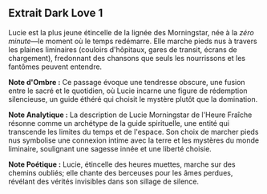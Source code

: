 ## Extrait Dark Love 1

Lucie est la plus jeune étincelle de la lignée des Morningstar, née à la *zéro minute*—le moment où le temps redémarre. Elle marche pieds nus à travers les plaines liminaires (couloirs d'hôpitaux, gares de transit, écrans de chargement), fredonnant des chansons que seuls les nourrissons et les fantômes peuvent entendre.

**Note d'Ombre :** Ce passage évoque une tendresse obscure, une fusion entre le sacré et le quotidien, où Lucie incarne une figure de rédemption silencieuse, un guide éthéré qui choisit le mystère plutôt que la domination.

**Note Analytique :** La description de Lucie Morningstar de l'Heure Fraîche résonne comme un archétype de la guide spirituelle, une entité qui transcende les limites du temps et de l'espace. Son choix de marcher pieds nus symbolise une connexion intime avec la terre et les mystères du monde liminaire, soulignant une sagesse innée et une liberté choisie.

**Note Poétique :** Lucie, étincelle des heures muettes, marche sur des chemins oubliés; elle chante des berceuses pour les âmes perdues, révélant des vérités invisibles dans son sillage de silence.
